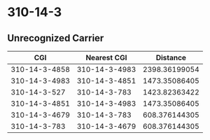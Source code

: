 # 310-14-3
## Unrecognized Carrier


| CGI | Nearest CGI | Distance |
|-----|-------------|----------|
| 310-14-3-4858 | 310-14-3-4983 | 2398.36199054 |
| 310-14-3-4983 | 310-14-3-4851 | 1473.35086405 |
| 310-14-3-527 | 310-14-3-783 | 1423.82363422 |
| 310-14-3-4851 | 310-14-3-4983 | 1473.35086405 |
| 310-14-3-4679 | 310-14-3-783 | 608.376144305 |
| 310-14-3-783 | 310-14-3-4679 | 608.376144305 |
